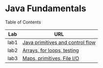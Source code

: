 # Java Fundamentals

Table of Contents

|Lab |  URL |
|---|---|
|lab1 |[ Java primitives and control flow]()   | 
|lab2   |[Arrays, for loops, testing](https://github.com/alaa281997/java-fundamentals/tree/lab2)   |   
|lab3   |[Maps, primitives, File I/O](https://github.com/alaa281997/java-fundamentals/tree/lab3)   |  